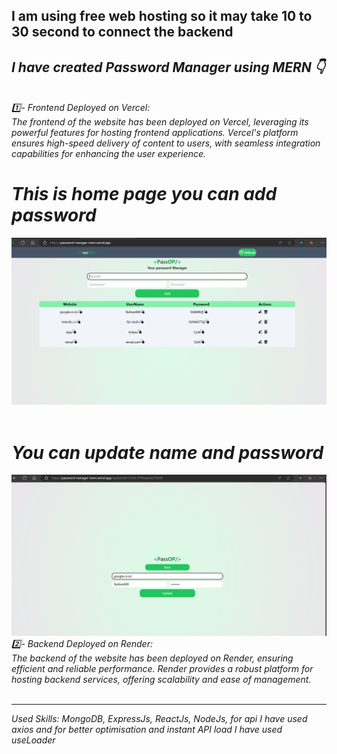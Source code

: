 <h2> I am using free web hosting so it may take 10 to 30 second to connect the backend</h2>
<h2> <i> I have created Password Manager using MERN 👇 <i></h2>
<br/>
<div>
1️⃣- Frontend Deployed on Vercel: <br/>
The frontend of the website has been deployed on Vercel, leveraging its powerful features for hosting frontend applications. Vercel's platform ensures high-speed delivery of content to users, with seamless integration capabilities for enhancing the user experience.
</br>
 <h1>This is home page you can add password </h1>
 <img src="https://github.com/SatyabratDivedi/Password-Manager-Mern/blob/main/Main%20Dashboard%20Page.png"><img/>
 <br/>
</br>
 <h1>You can update name and password </h1>
 <img src="https://github.com/SatyabratDivedi/Password-Manager-Mern/blob/main/Update%20page.png"><img/>
 <br/>
2️⃣- Backend Deployed on Render: <br/>
The backend of the website has been deployed on Render, ensuring efficient and reliable performance. Render provides a robust platform for hosting backend services, offering scalability and ease of management. <br/> <br/>
</div>
<hr/>
<div>Used Skills: MongoDB, ExpressJs, ReactJs, NodeJs, for api I have used axios and for better optimisation and instant API load I have used useLoader <div/>
